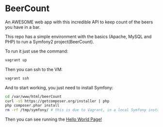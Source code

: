 BeerCount
=========

An AWESOME web app with this incredible API to keep count of the beers you have in a bar.

This repo has a simple environment with the basics (Apache, MySQL and PHP) to run a Symfony2 project(BeerCount).

To run it just use the command:

```bash
vagrant up
```

Then you can ssh to the VM:

```bash
vagrant ssh
```

And to start working, you just need to install Symfony:

```bash
cd /var/www/html/beerCount
curl -sS https://getcomposer.org/installer | php
php composer.phar install
rm -rf /tmp/symfony/ # this is due to Vagrant, in a local Symfony install you should run chmod -R 777 app/cache app/logs
```

Then you can see running the [Hello World Page!](http://localhost:8181/beerCount/web/app_dev.php/demo/hello/World)
